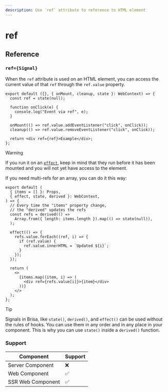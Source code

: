 ```yaml
---
description: Use `ref` attribute to reference to HTML element
---
```


# ref

## Reference

### `ref={Signal}`

When the `ref` attribute is used on an HTML element, you can access the current value of that `ref` through the `ref.value` property.

```tsx 2,8,9,11
export default ({}, { onMount, cleanup, state }: WebContext) => {
  const ref = state(null);

  function onClick(e) {
    console.log("Event via ref", e);
  }

  onMount(() => ref.value.addEventListener("click", onClick));
  cleanup(() => ref.value.removeEventListener("click", onClick));

  return <div ref={ref}>Example</div>;
};
```


> [!WARNING]
>
> If you run it on an [`effect`](/building-your-application/components-details/web-components.html#effects-effect-method), keep in mind that they run before it has been mounted and you will not yet have access to the element.


If you need multi-refs for an array, you can do it this way:

```tsx 7-9
export default (
  { items = [] }: Props,
  { effect, state, derived }: WebContext,
) => {
  // Every time the "items" property change,
  // the "derived" updates the refs
  const refs = derived(() =>
    Array.from({ length: items.length }).map(() => state(null)),
  );

  effect(() => {
    refs.value.forEach((ref, i) => {
      if (ref.value) {
        ref.value.innerHTML = `Updated ${i}`;
      }
    });
  });

  return (
    <>
      {items.map((item, i) => (
        <div ref={refs.value[i]}>{item}</div>
      ))}
    </>
  );
};
```

> [!TIP]
>
> Signals in Brisa, like `state()`, `derived()`, and `effect()` can be used without the rules of hooks. You can use them in any order and in any place in your component. This is why you can use `state()` inside a `derived()` function.

### Support

| Component         | Support |
| ----------------- | ------- |
| Server Component  | ❌      |
| Web Component     | ✅      |
| SSR Web Component | ✅      |
